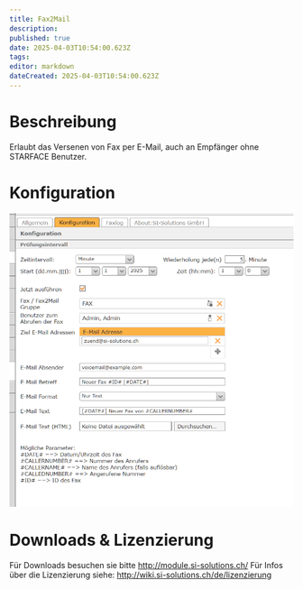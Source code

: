 ```yaml
---
title: Fax2Mail
description: 
published: true
date: 2025-04-03T10:54:00.623Z
tags: 
editor: markdown
dateCreated: 2025-04-03T10:54:00.623Z
---
```


# Beschreibung
Erlaubt das Versenen von Fax per E-Mail, auch an Empfänger ohne STARFACE Benutzer.

# Konfiguration
![intercom-si.png](/uploads/fax2mail/fax2mail.png)

# Downloads & Lizenzierung
Für Downloads besuchen sie bitte http://module.si-solutions.ch/
Für Infos über die Lizenzierung siehe: http://wiki.si-solutions.ch/de/lizenzierung